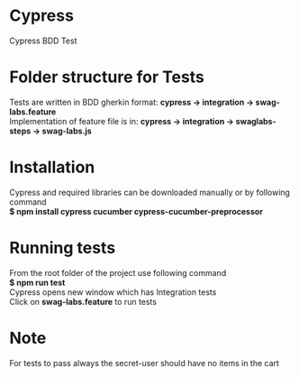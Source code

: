 # Cypress
Cypress BDD Test

# Folder structure for Tests
Tests are written in BDD gherkin format: **cypress -> integration -> swag-labs.feature** \
Implementation of feature file is in: **cypress -> integration -> swaglabs-steps -> swag-labs.js** 
 
# Installation
Cypress and required libraries can be downloaded manually or by following command \
 **$ npm install cypress cucumber cypress-cucumber-preprocessor**
  
# Running tests
From the root folder of the project use following command \
 **$ npm run test** \
 Cypress opens new window which has Integration tests \
  Click on **swag-labs.feature** to run tests 
  
 # Note
 For tests to pass always the secret-user should have no items in the cart 
